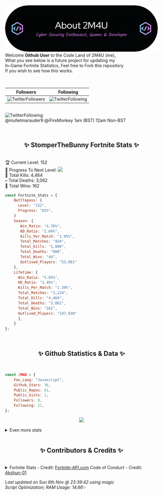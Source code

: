 
  ![Header](./src/github-banner.png)
  <br>
  Welcome **Github User** to the Code Land of 2M4U (me),<br>
  What you see below is a future project for updating my<br>
  In-Game Fortnite Statistics, Feel free to Fork this repository<br>
  If you wish to see how this works.
  <br><br>
  <br>
  
  | Followers  | Following |
  | ---------- |:---------:|
  | ![TwitterFollowers](https://img.shields.io/badge/Twitter%20Followers-78-blue)  | ![TwitterFollowing](https://img.shields.io/badge/Twitter%20Following-233-blue)  |


  <br>![TwitterFollowing](https://img.shields.io/badge/Latest%20Tweet--blue)<br>
  @mulletmarauder9 @iFireMonkey 1am (BST) 12am Non-BST
   
  <br><h2 align="center"> ✨ StomperTheBunny Fortnite Stats ✨</h2><br>
  🏆 Current Level: 152<br>
  🎉 Progress To Next Level: ![](https://geps.dev/progress/82)<br>
  🎯 Total Kills: 4,464<br>
  💀 Total Deaths: 3,062<br>
  👑 Total Wins: 162<br>

```js
const Fortnite_Stats = {
    Battlepass: {
      Level: "152",
      Progress: "82%",    
    }
    Season: { 
       Win_Ratio: "4.76%",
       KD_Ratio: "2.04%",
       Kills_Per_Match: "1.95%",
       Total_Matches: "924",
       Total_Kills: "1,800",
       Total_Deaths: "880",
       Total_Wins: "44",
       Outlived_Players: "53,981"
    },
    Lifetime: {
      Win_Ratio: "5.03%",
      KD_Ratio: "1.46%",
      Kills_Per_Match: "1.39%",
      Total_Matches: "3,224",
      Total_Kills: "4,464",
      Total_Deaths: "3,062",
      Total_Wins: "162",
      Outlived_Players: "197,930"
      },
    }
}; 
```


<br><h2 align="center"> ✨ Github Statistics & Data ✨</h2><br>

```js
const 2M4U = {
    Fav_Lang: "Javascript",
    Github_Stars: 36,
    Public_Repos: 61,
    Public_Gists: 1,
    Followers: 8,
    Following: 21,
}; 
```

<p align="center">
<img src="https://github-readme-streak-stats.herokuapp.com/?user=2M4U&theme=tokyonight">
</p>
<details>
  <summary>
      Even more stats
  </summary>
  <p align="center">
    <img src="https://github-profile-trophy.vercel.app/?username=2M4U&theme=dracula">
    <img src="https://github-readme-stats.vercel.app/api?username=2M4U&theme=tokyonight&count_private=true&show_icons=true&include_all_commits=true">
  </p>
</details>
<br><h2 align="center"> ✨ Contributors & Credits ✨</h2><br>
<details>
  <summary>
      Fortnite Stats - Credit: <a href="https://fortnite-api.com/?utm_source=github.com/2M4U/2M4U">Fortnite-API.com</a>
      Code of Conduct - Credit: <a href="https://github.com/Akshun-01">Akshun-01</a>
  </summary>
</details>

<!-- Last updated on Sun Nov 06 2022 23:39:42 GMT+0000 (Coordinated Universal Time) ;-;-->
<i>Last updated on  Sun 6th Nov @ 23:39:42 using magic<br>
Script Optimization; RAM Usage: 14.66</i>✨